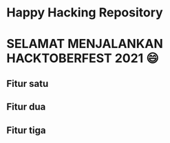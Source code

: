 # Happy Hacking Repository

# SELAMAT MENJALANKAN HACKTOBERFEST 2021 😄

## Fitur satu

## Fitur dua

## Fitur tiga

